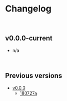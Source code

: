 # Changelog

<br>

## v0.0.0-current

- n/a

<br>

## Previous versions

- [v0.0.0](v0-0-0/)
  - [180727a](v0-0-0/180727a/)


